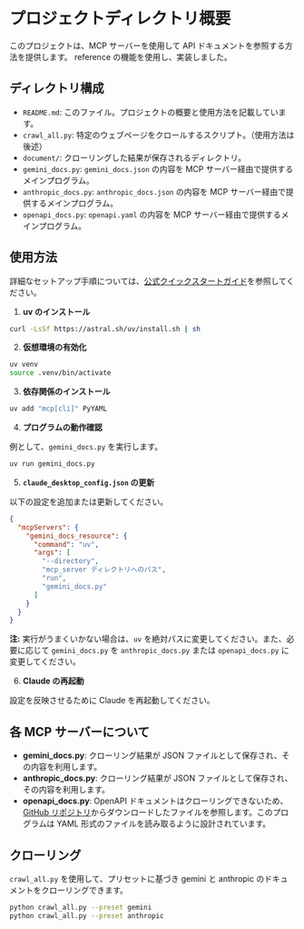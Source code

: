 # プロジェクトディレクトリ概要

このプロジェクトは、MCP サーバーを使用して API ドキュメントを参照する方法を提供します。
reference の機能を使用し、実装しました。

## ディレクトリ構成

- `README.md`: このファイル。プロジェクトの概要と使用方法を記載しています。
- `crawl_all.py`: 特定のウェブページをクロールするスクリプト。（使用方法は後述）
- `document/`: クローリングした結果が保存されるディレクトリ。
- `gemini_docs.py`: `gemini_docs.json` の内容を MCP サーバー経由で提供するメインプログラム。
- `anthropic_docs.py`: `anthropic_docs.json` の内容を MCP サーバー経由で提供するメインプログラム。
- `openapi_docs.py`: `openapi.yaml` の内容を MCP サーバー経由で提供するメインプログラム。

## 使用方法

詳細なセットアップ手順については、[公式クイックスタートガイド](https://modelcontextprotocol.io/quickstart/server#set-up-your-environment)を参照してください。

1. **uv のインストール**

```bash
curl -LsSf https://astral.sh/uv/install.sh | sh
```

2. **仮想環境の有効化**

```bash
uv venv
source .venv/bin/activate
```

3. **依存関係のインストール**

```bash
uv add "mcp[cli]" PyYAML
```

4. **プログラムの動作確認**

例として、`gemini_docs.py` を実行します。

```bash
uv run gemini_docs.py
```

5. **`claude_desktop_config.json` の更新**

以下の設定を追加または更新してください。

```json
{
  "mcpServers": {
    "gemini_docs_resource": {
      "command": "uv",
      "args": [
        "--directory",
        "mcp_server ディレクトリへのパス",
        "run",
        "gemini_docs.py"
      ]
    }
  }
}
```

**注:** 実行がうまくいかない場合は、`uv` を絶対パスに変更してください。また、必要に応じて `gemini_docs.py` を `anthropic_docs.py` または `openapi_docs.py` に変更してください。

6. **Claude の再起動**

設定を反映させるために Claude を再起動してください。

## 各 MCP サーバーについて

- **gemini_docs.py**: クローリング結果が JSON ファイルとして保存され、その内容を利用します。
- **anthropic_docs.py**: クローリング結果が JSON ファイルとして保存され、その内容を利用します。
- **openapi_docs.py**: OpenAPI ドキュメントはクローリングできないため、[GitHub リポジトリ](https://github.com/openai/openai-openapi/tree/master)からダウンロードしたファイルを参照します。このプログラムは YAML 形式のファイルを読み取るように設計されています。

## クローリング

`crawl_all.py` を使用して、プリセットに基づき gemini と anthropic のドキュメントをクローリングできます。

```bash
python crawl_all.py --preset gemini
python crawl_all.py --preset anthropic
```
